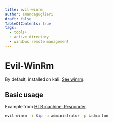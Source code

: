 ```yaml
---
title: evil-winrm 
author: amandaguglieri
draft: false
TableOfContents: true
tags:
  - tools+
  - active directory
  - windows remote management
---
```


# Evil-WinRm

By default, installed on kali. [See winrm](5985-5986-winrm-windows-remote-management.md).


## Basic usage

Example from [HTB machine: Responder](htb-responder.md).

```bash
evil-winrm -i $ip -u administrator -p badminton
```




